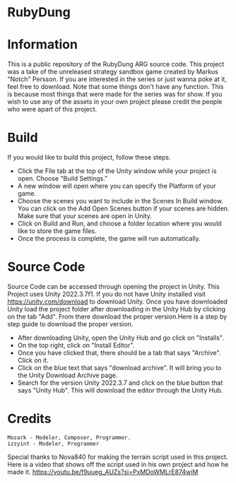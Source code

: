 # RubyDung
 
# Information

This is a public repository of the RubyDung ARG source code. This project was a take of the unreleased strategy sandbox game created by Markus "Notch" Persson. If you are interested in the series or just wanna poke at it, feel free to download. Note that some things don't have any function. This is because most things that were made for the series was for show. If you wish to use any of the assets in your own project please credit the people who were apart of this project.

# Build
If you would like to build this project, follow these steps.

* Click the File tab at the top of the Unity window while your project is open. Choose "Build Settings."
* A new window will open where you can specify the Platform of your game.
* Choose the scenes you want to include in the Scenes In Build window. You can click on the Add Open Scenes button if your scenes are hidden. Make sure that your scenes are open in Unity.
* Click on Build and Run, and choose a folder location where you would like to store the game files.
* Once the process is complete, the game will run automatically.

# Source Code
Source Code can be accessed through opening the project in Unity. This Project uses Unity 2022.3.7f1. If you do not have Unity installed visit https://unity.com/download to download Unity. Once you have downloaded Unity load the project folder after downloading in the Unity Hub by clicking on the tab "Add". From there download the proper version.Here is a step by step guide to download the proper version.

* After downloading Unity, open the Unity Hub and go click on "Installs".
* On the top right, click on "Install Editor".
* Once you have clicked that, there should be a tab that says "Archive". Click on it.
* Click on the blue text that says "download archive". It will bring you to the Unity Download Archive page.
* Search for the version Unity 2022.3.7 and click on the blue button that says "Unity Hub". This will download the editor through the Unity Hub.

# Credits
```
Mozark - Modeler, Composer, Programmer.
izzyint - Modeler, Programmer
```

Special thanks to Nova840 for making the terrain script used in this project. Here is a video that shows off the script used in his own project and how he made it. https://youtu.be/f9uueg_AUZs?si=PxMDoWMLrE874wiM
